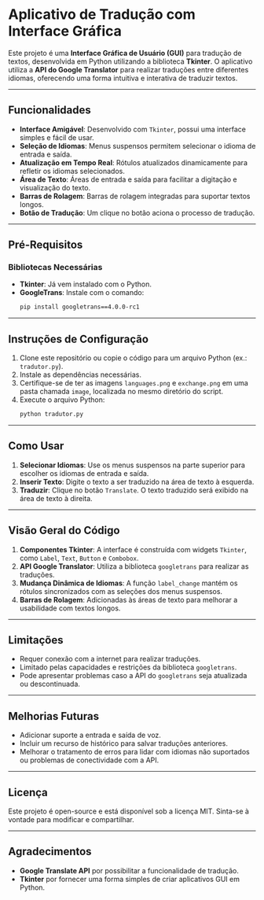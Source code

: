 # Aplicativo de Tradução com Interface Gráfica

Este projeto é uma **Interface Gráfica de Usuário (GUI)** para tradução de textos, desenvolvida em Python utilizando a biblioteca **Tkinter**. O aplicativo utiliza a **API do Google Translator** para realizar traduções entre diferentes idiomas, oferecendo uma forma intuitiva e interativa de traduzir textos.

---

## Funcionalidades

- **Interface Amigável**: Desenvolvido com `Tkinter`, possui uma interface simples e fácil de usar.
- **Seleção de Idiomas**: Menus suspensos permitem selecionar o idioma de entrada e saída.
- **Atualização em Tempo Real**: Rótulos atualizados dinamicamente para refletir os idiomas selecionados.
- **Área de Texto**: Áreas de entrada e saída para facilitar a digitação e visualização do texto.
- **Barras de Rolagem**: Barras de rolagem integradas para suportar textos longos.
- **Botão de Tradução**: Um clique no botão aciona o processo de tradução.

---

## Pré-Requisitos

### Bibliotecas Necessárias

- **Tkinter**: Já vem instalado com o Python.
- **GoogleTrans**: Instale com o comando:
  ```bash
  pip install googletrans==4.0.0-rc1
  ```

---

## Instruções de Configuração

1. Clone este repositório ou copie o código para um arquivo Python (ex.: `tradutor.py`).
2. Instale as dependências necessárias.
3. Certifique-se de ter as imagens `languages.png` e `exchange.png` em uma pasta chamada `image`, localizada no mesmo diretório do script.
4. Execute o arquivo Python:
   ```bash
   python tradutor.py
   ```

---

## Como Usar

1. **Selecionar Idiomas**: Use os menus suspensos na parte superior para escolher os idiomas de entrada e saída.
2. **Inserir Texto**: Digite o texto a ser traduzido na área de texto à esquerda.
3. **Traduzir**: Clique no botão `Translate`. O texto traduzido será exibido na área de texto à direita.

---

## Visão Geral do Código

1. **Componentes Tkinter**: A interface é construída com widgets `Tkinter`, como `Label`, `Text`, `Button` e `Combobox`.
2. **API Google Translator**: Utiliza a biblioteca `googletrans` para realizar as traduções.
3. **Mudança Dinâmica de Idiomas**: A função `label_change` mantém os rótulos sincronizados com as seleções dos menus suspensos.
4. **Barras de Rolagem**: Adicionadas às áreas de texto para melhorar a usabilidade com textos longos.

---

## Limitações

- Requer conexão com a internet para realizar traduções.
- Limitado pelas capacidades e restrições da biblioteca `googletrans`.
- Pode apresentar problemas caso a API do `googletrans` seja atualizada ou descontinuada.

---

## Melhorias Futuras

- Adicionar suporte a entrada e saída de voz.
- Incluir um recurso de histórico para salvar traduções anteriores.
- Melhorar o tratamento de erros para lidar com idiomas não suportados ou problemas de conectividade com a API.

---

## Licença

Este projeto é open-source e está disponível sob a licença MIT. Sinta-se à vontade para modificar e compartilhar.

---

## Agradecimentos

- **Google Translate API** por possibilitar a funcionalidade de tradução.
- **Tkinter** por fornecer uma forma simples de criar aplicativos GUI em Python.
